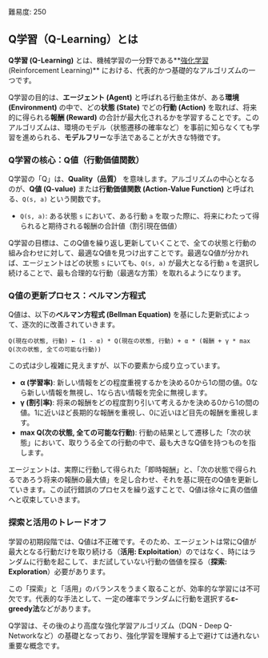 難易度: 250

## Q学習（Q-Learning）とは

**Q学習 (Q-Learning)** とは、機械学習の一分野である**<a href="04_用語解説/07_強化学習.md"><abbr title="環境との相互作用を通じて最適な行動を学習する機械学習手法">強化学習</abbr></a> (Reinforcement Learning)** における、代表的かつ基礎的なアルゴリズムの一つです。

Q学習の目的は、**エージェント (Agent)** と呼ばれる行動主体が、ある**環境 (Environment)** の中で、どの**状態 (State)** でどの**行動 (Action)** を取れば、将来的に得られる**報酬 (Reward)** の合計が最大化されるかを学習することです。このアルゴリズムは、環境のモデル（状態遷移の確率など）を事前に知らなくても学習を進められる、**モデルフリー**な手法であることが大きな特徴です。

### Q学習の核心：Q値（行動価値関数）

Q学習の「Q」は、**Quality（品質）** を意味します。アルゴリズムの中心となるのが、**Q値 (Q-value)** または**行動価値関数 (Action-Value Function)** と呼ばれる、`Q(s, a)` という関数です。

-   `Q(s, a)`: ある状態 `s` において、ある行動 `a` を取った際に、将来にわたって得られると期待される報酬の合計値（割引現在価値）

Q学習の目標は、このQ値を繰り返し更新していくことで、全ての状態と行動の組み合わせに対して、最適なQ値を見つけ出すことです。最適なQ値が分かれば、エージェントはどの状態 `s` にいても、`Q(s, a)` が最大となる行動 `a` を選択し続けることで、最も合理的な行動（最適な方策）を取れるようになります。

### Q値の更新プロセス：ベルマン方程式

Q値は、以下の**ベルマン方程式 (Bellman Equation)** を基にした更新式によって、逐次的に改善されていきます。

`Q(現在の状態, 行動) ← (1 - α) * Q(現在の状態, 行動) + α * (報酬 + γ * max Q(次の状態, 全ての可能な行動))`

この式は少し複雑に見えますが、以下の要素から成り立っています。

-   **α (学習率)**: 新しい情報をどの程度重視するかを決める0から1の間の値。0なら新しい情報を無視し、1なら古い情報を完全に無視します。
-   **γ (割引率)**: 将来の報酬をどの程度割り引いて考えるかを決める0から1の間の値。1に近いほど長期的な報酬を重視し、0に近いほど目先の報酬を重視します。
-   **max Q(次の状態, 全ての可能な行動)**: 行動の結果として遷移した「次の状態」において、取りうる全ての行動の中で、最も大きなQ値を持つものを指します。

エージェントは、実際に行動して得られた「即時報酬」と、「次の状態で得られるであろう将来の報酬の最大値」を足し合わせ、それを基に現在のQ値を更新していきます。この試行錯誤のプロセスを繰り返すことで、Q値は徐々に真の価値へと収束していきます。

### 探索と活用のトレードオフ

学習の初期段階では、Q値は不正確です。そのため、エージェントは常にQ値が最大となる行動だけを取り続ける（**活用: Exploitation**）のではなく、時にはランダムに行動を起こして、まだ試していない行動の価値を探る（**探索: Exploration**）必要があります。

この「探索」と「活用」のバランスをうまく取ることが、効率的な学習には不可欠です。代表的な手法として、一定の確率でランダムに行動を選択する**ε-greedy法**などがあります。

Q学習は、その後のより高度な強化学習アルゴリズム（DQN - Deep Q-Networkなど）の基礎となっており、強化学習を理解する上で避けては通れない重要な概念です。